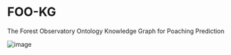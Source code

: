 # FOO-KG
The Forest Observatory Ontology Knowledge Graph for Poaching Prediction 

![image](https://lucid.app/publicSegments/view/c9b26cae-d7f7-4c56-ba95-7a90882a2c22/image.png)




